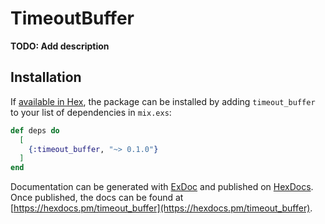 # TimeoutBuffer

**TODO: Add description**

## Installation

If [available in Hex](https://hex.pm/docs/publish), the package can be installed
by adding `timeout_buffer` to your list of dependencies in `mix.exs`:

```elixir
def deps do
  [
    {:timeout_buffer, "~> 0.1.0"}
  ]
end
```

Documentation can be generated with [ExDoc](https://github.com/elixir-lang/ex_doc)
and published on [HexDocs](https://hexdocs.pm). Once published, the docs can
be found at [https://hexdocs.pm/timeout_buffer](https://hexdocs.pm/timeout_buffer).

